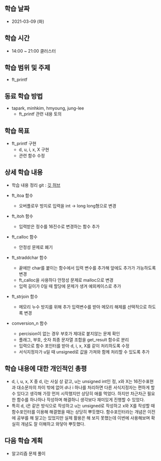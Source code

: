 학습 날짜
---
+ 2021-03-09 (화)

학습 시간
---
+ 14:00 ~ 21:00 클러스터

학습 범위 및 주제
---
+ ft_printf

동료 학습 방법
---
+ tapark, minhkim, hmyoung, jung-lee
    + ft_printf 관련 내용 토의

학습 목표
---
+ ft_printf 구현
    + d, u, i, x, X 구현
    + 관련 함수 수정

상세 학습 내용
---
+ 학습 내용 정리 git : [깃 허브](https://github.com/kiskim/study)   

+ ft_itoa 함수
    + 오버플로우 방지로 입력을 int -> long long형으로 변경
+ ft_itoh 함수
    + 입력받은 정수를 16진수로 변경하는 함수 추가
+ ft_calloc 함수
    + 안정성 문제로 폐기
+ ft_straddchar 함수
    + 끝에만 char를 붙이는 함수에서 입력 변수를 추가해 앞에도 추가가 가능하도록 변경
    + ft_calloc을 사용하다 안정성 문제로 malloc으로 변경
    + 입력 길이가 0일 때 할당에 문제가 생겨 예외케이스로 추가
+ ft_strjoin 함수
    + 메모리 누수 방지를 위해 추가 입력변수를 받아 메모리 해제를 선택적으로 하도록 변경
+ conversion_n 함수
    + percision이 없는 경우 부호가 제대로 붙지않는 문제 확인
    + 플래그, 부호, 숫자 최종 문자열 조합을 get_result 함수로 분리
    + 입력으로 함수 포인터를 받아 d, i, x, X를 같이 처리하도록 수정
    + 서식지정자가 u일 때 unsigned로 값을 가져와 함께 처리할 수 있도록 추가

학습 내용에 대한 개인적인 총평
---
+ d, i, u, x, X 중 d, i는 사실 상 같고, u는 unsigned int인 정, x와 X는 16진수표현과 대소문자의 차이 밖에 없어 d나 i 하나를 처리하면 다른 서식지정자는 편하게 할 수 있다고 생각해 가장 먼저 시작했지만 상당히 애를 먹었다. 하지만 차근차근 필요한 함수를 하나하나 작성하며 해결하니 생각보다 재미있게 진행할 수 있었다.
+ 특히 d, i은 같은 방식으로 작성하고 u는 unsigned로 작성하고 x와 X를 작성할 때 함수포인터를 이용해 해결했을 때는 상당히 뿌듯했다. 함수포인터라는 개념은 이전에 공부를 해 알고는 있었지만 실제 활용은 해 보지 못했는데 이번에 사용해보며 확실히 개념도 잘 이해하고 와닿아 뿌듯했다.


다음 학습 계획
---
+ 알고리즘 문제 풀이